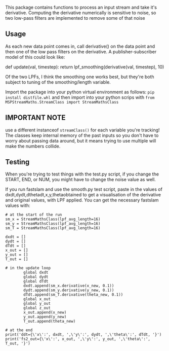 This package contains functions to process an input stream and take it's 
derivative. Computing the derivative numerically is sensitive to noise, so two 
low-pass filters are implemented to remove some of that noise

## Usage
As each new data point comes in, call derivative() on the data point and then
one of the low pass filters on the derivative. A publisher-subscriber model of
this could look like:

def update(val, timestep):
    return lpf_smoothing(derivative(val, timestep), 10)

Of the two LPFs, I think the smoothing one works best, but they're both subject
to tuning of the smoothing/length variable.

Import the package into your python virtual environment as follows:
`pip install distfile.whl`
and then import into your python scrips with
`from MSPStreamMaths.StreamClass import StreamMathsClass`


## IMPORTANT NOTE
use a different instanceof `streamClass()` for each variable you're tracking!
The classes keep internal memory of the past inputs so you don't have to worry
about passing data around, but it means trying to use multiple will make the
numbers collide.


## Testing
When you're trying to test things with the test.py script, if you change
the START, END, or NUM, you might have to change the noise value as well.

If you run fastslam and use the smooth.py test script, paste in the values of
dxdt,dydt,dthetadt,x,y,thetaobtained to get a visualisation of the derivative and
original values, with LPF applied. You can get the necessary fastslam values with:
````
# at the start of the run
sm_x = StreamMathsClass(lpf_avg_length=16)
sm_y = StreamMathsClass(lpf_avg_length=16)
sm_T = StreamMathsClass(lpf_avg_length=16)

dxdt = []
dydt = []
dTdt = []
x_out = []
y_out = []
T_out = []

# in the update loop
        global dxdt
        global dydt
        global dTdt
        dxdt.append(sm_x.derivative(x_new, 0.1))
        dydt.append(sm_y.derivative(y_new, 0.1))
        dTdt.append(sm_T.derivative(theta_new, 0.1))
        global x_out
        global y_out
        global z_out
        x_out.append(x_new)
        y_out.append(y_new)
        T_out.append(theta_new)

# at the end
print('ddt={\'x\':', dxdt, ',\'y\':', dydt, ',\'theta\':', dTdt, '}')
print('fs2_out={\'x\':', x_out, ',\'y\':', y_out, ',\'theta\':', T_out, '}')
````
